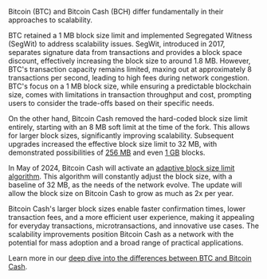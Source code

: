 Bitcoin (BTC) and Bitcoin Cash (BCH) differ fundamentally in their approaches to scalability. 

BTC retained a 1 MB block size limit and implemented Segregated Witness (SegWit) to address scalability issues. SegWit, introduced in 2017, separates signature data from transactions and provides a block space discount, effectively increasing the block size to around 1.8 MB. However, BTC's transaction capacity remains limited, maxing out at approximately 8 transactions per second, leading to high fees during network congestion. BTC's focus on a 1 MB block size, while ensuring a predictable blockchain size, comes with limitations in transaction throughput and cost, prompting users to consider the trade-offs based on their specific needs.

On the other hand, Bitcoin Cash removed the hard-coded block size limit entirely, starting with an 8 MB soft limit at the time of the fork. This allows for larger block sizes, significantly improving scalability. Subsequent upgrades increased the effective block size limit to 32 MB, with demonstrated possibilities of [256 MB](https://read.cash/@mtrycz/how-my-rpi4-handles-mining-256mb-blocks-3ca73237) and even [1 GB](https://read.cash/@mtrycz/how-my-rpi4-handles-mining-1gb-blocks-e5d09d83) blocks. 

In May of 2024, Bitcoin Cash will activate an [adaptive block size limit algorithm](https://gitlab.com/0353F40E/ebaa). This algorithm will constantly adjust the block size, with a baseline of 32 MB, as the needs of the network evolve. The update will allow the block size on Bitcoin Cash to grow as much as 2x per year. 

Bitcoin Cash's larger block sizes enable faster confirmation times, lower transaction fees, and a more efficient user experience, making it appealing for everyday transactions, microtransactions, and innovative use cases. The scalability improvements position Bitcoin Cash as a network with the potential for mass adoption and a broad range of practical applications.

Learn more in our [deep dive into the differences between BTC and Bitcoin Cash](https://bchfaq.com/what-is-the-difference-between-bitcoin-and-bitcoin-cash-part-1/#scalability-solutions).